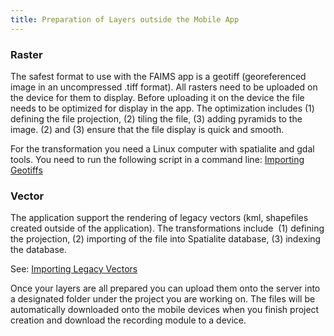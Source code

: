 ```yaml
---
title: Preparation of Layers outside the Mobile App
---
```



### Raster

The safest format to use with the FAIMS app is a geotiff (georeferenced
image in an uncompressed .tiff format). All rasters need to be uploaded
on the device for them to display. Before uploading it on the device the
file needs to be optimized for display in the app. The optimization
includes (1) defining the file projection, (2) tiling the file, (3)
adding pyramids to the image. (2) and (3) ensure that the file display
is quick and smooth.

For the transformation you need a Linux computer with spatialite and
gdal tools. You need to run the following script in a command
line: [Importing Geotiffs](../Importing+GeoTiffs+into+FAIMS+Android+App)

### Vector

The application support the rendering of legacy vectors (kml,
shapefiles created outside of the application). The transformations
include  (1) defining the projection, (2) importing of the file into
Spatialite database, (3) indexing the database.

See: [Importing Legacy Vectors](../Importing+Shape+files+into+Spatialite+Database)

Once your layers are all prepared you can upload them onto the server
into a designated folder under the project you are working on. The files
will be automatically downloaded onto the mobile devices when you finish
project creation and download the recording module to a device.


</div>
